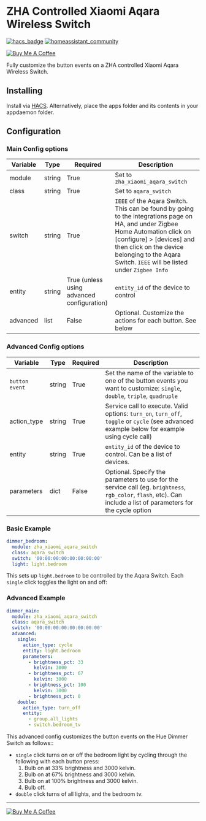 # ZHA Controlled Xiaomi Aqara Wireless Switch
[![hacs_badge](https://img.shields.io/badge/HACS-Default-orange.svg)](https://github.com/custom-components/hacs) [![homeassistant_community](https://img.shields.io/badge/HA%20community-forum-brightgreen)](https://community.home-assistant.io/)

<a href="https://www.buymeacoffee.com/so3n" target="_blank"><img src="https://www.buymeacoffee.com/assets/img/custom_images/orange_img.png" alt="Buy Me A Coffee" style="height: auto !important;width: auto !important;" ></a>

Fully customize the button events on a ZHA controlled Xiaomi Aqara Wireless Switch.

## Installing
Install via [HACS](https://hacs.xyz/). Alternatively, place the apps folder and its contents in your appdaemon folder.

## Configuration

### Main Config options

| Variable | Type   | Required                                   | Description                                                                                                                                                                                                                                                    |
| -------- | ------ | ------------------------------------------ | -------------------------------------------------------------------------------------------------------------------------------------------------------------------------------------------------------------------------------------------------------------- |
| module   | string | True                                       | Set to `zha_xiaomi_aqara_switch`                                                                                                                                                                                                                               |
| class    | string | True                                       | Set to `aqara_switch`                                                                                                                                                                                                                                          |
| switch   | string | True                                       | `IEEE` of the Aqara Switch. This can be found by going to the integrations page on HA, and under Zigbee Home Automation click on [configure] > [devices] and then click on the device belonging to the Aqara Switch. `IEEE` will be listed under `Zigbee Info` |
| entity   | string | True (unless using advanced configuration) | `entity_id` of the device to control                                                                                                                                                                                                                           |
| advanced | list   | False                                      | Optional. Customize the actions for each button. See below                                                                                                                                                                                                     |


### **Advanced** Config options

| Variable       | Type   | Required | Description                                                                                                                                                       |
| -------------- | ------ | -------- | ----------------------------------------------------------------------------------------------------------------------------------------------------------------- |
| `button event` | string | True     | Set the name of the variable to one of the button events you want to customize: `single`, `double`, `triple`, `quadruple`                                         |
| action_type    | string | True     | Service call to execute. Valid options: `turn_on`, `turn_off`, `toggle` or `cycle` (see advanced example below for example using cycle call)                      |
| entity         | string | True     | `entity_id` of the device to control. Can be a list of devices.                                                                                                   |
| parameters     | dict   | False    | Optional. Specify the parameters to use for the service call (eg. `brightness`, `rgb_color`, `flash`, etc). Can include a list of parameters for the cycle option |



### Basic Example

```yaml
dimmer_bedroom:
  module: zha_xiaomi_aqara_switch
  class: aqara_switch
  switch: '00:00:00:00:00:00:00:00'
  light: light.bedroom
```

This sets up `light.bedroom` to be controlled by the Aqara Switch. Each `single` click toggles the light on and off:


### Advanced Example

```yaml
dimmer_main:
  module: zha_xiaomi_aqara_switch
  class: aqara_switch
  switch: '00:00:00:00:00:00:00:00'
  advanced:
    single:
      action_type: cycle
      entity: light.bedroom
      parameters:
        - brightness_pct: 33
          kelvin: 3000
        - brightness_pct: 67
          kelvin: 3000
        - brightness_pct: 100
          kelvin: 3000
        - brightness_pct: 0
    double:
      action_type: turn_off
      entity:
        - group.all_lights
        - switch.bedroom_tv


```
This advanced config customizes the button events on the Hue Dimmer Switch as follows::

* `single` click turns on or off the bedroom light by cycling through the following with each button press: 
  1. Bulb on at 33% brightness and 3000 kelvin.
  2. Bulb on at 67% brightness and 3000 kelvin.
  3. Bulb on at 100% brightness and 3000 kelvin.
  4. Bulb off.
* `double` click turns of all lights, and the bedroom tv.


<hr/>

<a href="https://www.buymeacoffee.com/so3n" target="_blank"><img src="https://www.buymeacoffee.com/assets/img/custom_images/orange_img.png" alt="Buy Me A Coffee" style="height: auto !important;width: auto !important;" ></a>

